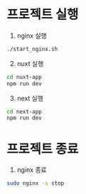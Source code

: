 # 프로젝트 실행

1. nginx 실행
```bash
./start_nginx.sh
```

2. nuxt 실행
```bash
cd nuxt-app
npm run dev
```

3. next 실행
```bash
cd next-app
npm run dev
```

# 프로젝트 종료

1. nginx 종료
```bash
sudo nginx -s stop
```
